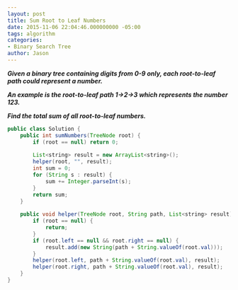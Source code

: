 ```yaml
---
layout: post
title: Sum Root to Leaf Numbers
date: 2015-11-06 22:04:46.000000000 -05:00
tags: algorithm
categories:
- Binary Search Tree
author: Jason
---
```

<p><strong><em>Given a binary tree containing digits from 0-9 only, each root-to-leaf path could represent a number.</p>

An example is the root-to-leaf path 1->2->3 which represents the number 123.</p>
Find the total sum of all root-to-leaf numbers.</em></strong></p>
``` java
public class Solution {
    public int sumNumbers(TreeNode root) {
        if (root == null) return 0;
        
        List<string> result = new ArrayList<string>();
        helper(root, "", result);
        int sum = 0;
        for (String s : result) {
            sum += Integer.parseInt(s);
        }
        return sum;
    }
    
    public void helper(TreeNode root, String path, List<string> result) {
        if (root == null) {
            return;
        }
        if (root.left == null && root.right == null) {
            result.add(new String(path + String.valueOf(root.val)));
        }
        helper(root.left, path + String.valueOf(root.val), result);
        helper(root.right, path + String.valueOf(root.val), result);
    }
}
```
